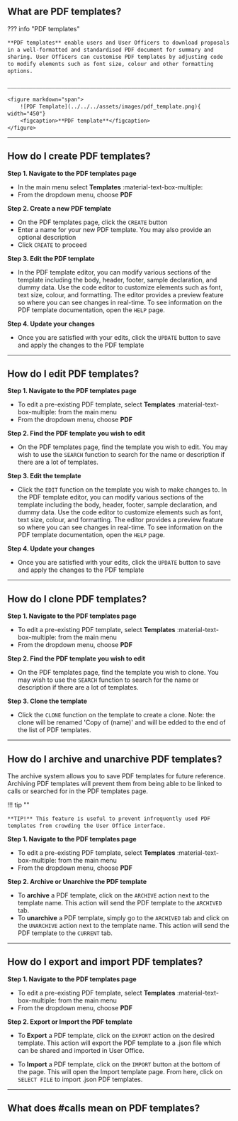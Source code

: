 
## **What are PDF templates?**
??? info "PDF templates" 

    **PDF templates** enable users and User Officers to download proposals in a well-formatted and standardised PDF document for summary and sharing. User Officers can customise PDF templates by adjusting code to modify elements such as font size, colour and other formatting options.

    ______________________________________________________________________________________

    <figure markdown="span">  
        ![PDF Template](../../../assets/images/pdf_template.png){ width="450"}
        <figcaption>**PDF template**</figcaption>
    </figure>

______________________________________________________________________________________

## **How do I create PDF templates?**

**Step 1. Navigate to the PDF templates page**

* In the main menu select **Templates** :material-text-box-multiple:
* From the dropdown menu, choose **PDF** 

**Step 2. Create a new PDF template**

* On the PDF templates page, click the `CREATE` button
* Enter a name for your new PDF template. You may also provide an optional description
* Click `CREATE` to proceed

**Step 3. Edit the PDF template**

* In the PDF template editor, you can modify various sections of the template including the body, header, footer, sample declaration, and dummy data. Use the code editor to customize elements such as font, text size, colour, and formatting. The editor provides a preview feature so where you can see changes in real-time. To see information on the PDF template documentation, open the `HELP` page.

**Step 4. Update your changes**

* Once you are satisfied with your edits, click the `UPDATE` button to save and apply the changes to the PDF template

______________________________________________________________________________________

## **How do I edit PDF templates?**

**Step 1. Navigate to the PDF templates page**

* To edit a pre-existing PDF template, select **Templates** :material-text-box-multiple: from the main menu
* From the dropdown menu, choose **PDF** 

**Step 2. Find the PDF template you wish to edit**

* On the PDF templates page, find the template you wish to edit. You may wish to use the `SEARCH` function to search for the name or description if there are a lot of templates.

**Step 3. Edit the template**

* Click the `EDIT` function on the template you wish to make changes to. In the PDF template editor, you can modify various sections of the template including the body, header, footer, sample declaration, and dummy data. Use the code editor to customize elements such as font, text size, colour, and formatting. The editor provides a preview feature so where you can see changes in real-time. To see information on the PDF template documentation, open the `HELP` page.

**Step 4. Update your changes**

* Once you are satisfied with your edits, click the `UPDATE` button to save and apply the changes to the PDF template

______________________________________________________________________________________

## **How do I clone PDF templates?**

**Step 1. Navigate to the PDF templates page**

* To edit a pre-existing PDF template, select **Templates** :material-text-box-multiple: from the main menu
* From the dropdown menu, choose **PDF** 

**Step 2. Find the PDF template you wish to edit**

* On the PDF templates page, find the template you wish to clone. You may wish to use the `SEARCH` function to search for the name or description if there are a lot of templates.

**Step 3. Clone the template**

* Click the `CLONE` function on the template to create a clone. Note: the clone will be renamed 'Copy of (name)' and will be edded to the end of the list of PDF templates.

______________________________________________________________________________________

## **How do I archive and unarchive PDF templates?**

The archive system allows you to save PDF templates for future reference. Archiving PDF templates will prevent them from being able to be linked to calls or searched for in the PDF templates page. 

!!! tip ""

    **TIP!** This feature is useful to prevent infrequently used PDF templates from crowding the User Office interface.

**Step 1. Navigate to the PDF templates page**

* To edit a pre-existing PDF template, select **Templates** :material-text-box-multiple: from the main menu
* From the dropdown menu, choose **PDF** 

**Step 2. Archive or Unarchive the PDF template**
* To **archive** a PDF template, click on the `ARCHIVE` action next to the template name. This action will send the PDF template to the `ARCHIVED` tab.
* To **unarchive** a PDF template, simply go to the `ARCHIVED` tab and click on the `UNARCHIVE` action next to the template name. This action will send the PDF template to the `CURRENT` tab.

______________________________________________________________________________________

## **How do I export and import PDF templates?** 

**Step 1. Navigate to the PDF templates page**

* To edit a pre-existing PDF template, select **Templates** :material-text-box-multiple: from the main menu
* From the dropdown menu, choose **PDF** 

**Step 2. Export or Import the PDF template**

* To **Export** a PDF template, click on the `EXPORT` action on the desired template. This action will export the PDF template to a .json file which can be shared and imported in User Office. 

* To **Import** a PDF template, click on the `IMPORT` button at the bottom of the page. This will open the Import template page. From here, click on `SELECT FILE` to import .json PDF templates.

______________________________________________________________________________________

## **What does #calls mean on PDF templates?**

